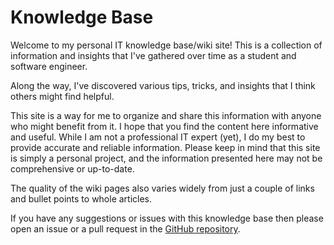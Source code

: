 # Knowledge Base

Welcome to my personal IT knowledge base/wiki site! This is a collection of information and insights that I've gathered over time as a student and software engineer.

Along the way, I've discovered various tips, tricks, and insights that I think others might find helpful.

This site is a way for me to organize and share this information with anyone who might benefit from it. I hope that you find the content here informative and useful. While I am not a professional IT expert (yet), I do my best to provide accurate and reliable information. Please keep in mind that this site is simply a personal project, and the information presented here may not be comprehensive or up-to-date.

The quality of the wiki pages also varies widely from just a couple of links and bullet points to whole articles.

If you have any suggestions or issues with this knowledge base then please open an issue or a pull request in the [GitHub repository](https://github.com/romanroth/KnowledgeBase).